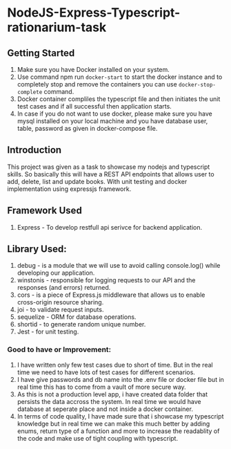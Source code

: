 # NodeJS-Express-Typescript-rationarium-task

## Getting Started
1. Make sure you have Docker installed on your system.
2. Use command npm run `docker-start` to start the docker instance and to completely stop and remove the containers you can use `docker-stop-complete` command.
3. Docker container compliles the typescript file and then initiates the unit test cases and if all successful then application starts.
4. In case if you do not want to use docker, please make sure you have mysql installed on your local machine and you have database user, table, password as given in docker-compose file.

## Introduction
This project was given as a task to showcase my nodejs and typescript skills. So basically this will have a REST API endpoints that allows user to add, delete, list and update books. With unit testing and docker implementation using expressjs framework. 

## Framework Used
1. Express - To develop restfull api serivce for backend application.
## Library Used:
1. debug - is a module that we will use to avoid calling console.log() while developing our application.
2. winstonis - responsible for logging requests to our API and the responses (and errors) returned.
3. cors - is a piece of Express.js middleware that allows us to enable cross-origin resource sharing.
4. joi - to validate request inputs.
5. sequelize - ORM for database operations.
6. shortid - to generate random unique number.
7. Jest - for unit testing.

### Good to have or Improvement:
1. I have written only few test cases due to short of time. But in the real time we need to have lots of test cases for different scenarios.
2. I have give passwords and db name into the .env file or docker file but in real time this has to come from a vault of more secure way.
3. As this is not a production level app, i have created data folder that persists the data accross the system. In real time we would have database at seperate place and not inside a docker container.
4. In terms of code quality, I have made sure that i showcase my typescript knowledge but in real time we can make this much better by adding enums, return type of a function and more to increase the readablity of the code and make use of tight coupling with typescript.

